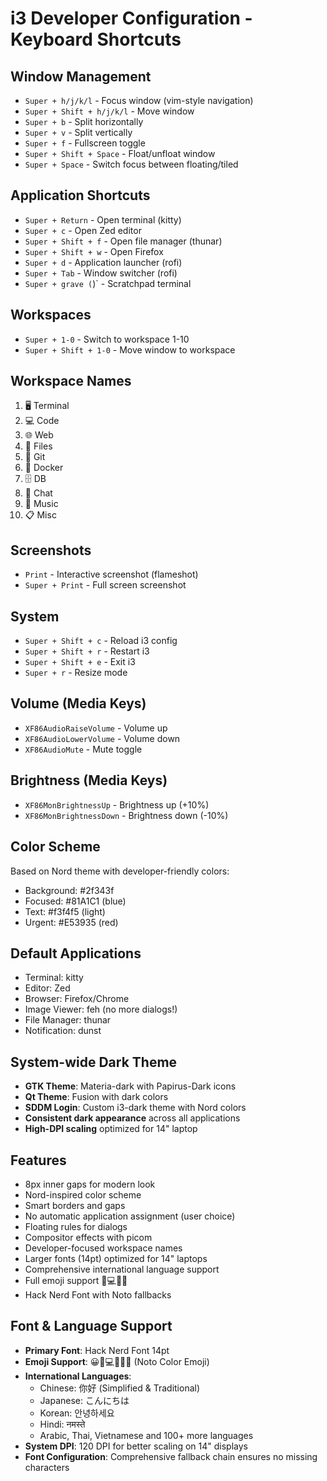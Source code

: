 # i3 Developer Configuration - Keyboard Shortcuts

## Window Management
- `Super + h/j/k/l` - Focus window (vim-style navigation)
- `Super + Shift + h/j/k/l` - Move window
- `Super + b` - Split horizontally
- `Super + v` - Split vertically
- `Super + f` - Fullscreen toggle
- `Super + Shift + Space` - Float/unfloat window
- `Super + Space` - Switch focus between floating/tiled

## Application Shortcuts
- `Super + Return` - Open terminal (kitty)
- `Super + c` - Open Zed editor
- `Super + Shift + f` - Open file manager (thunar)
- `Super + Shift + w` - Open Firefox
- `Super + d` - Application launcher (rofi)
- `Super + Tab` - Window switcher (rofi)
- `Super + grave (`)` - Scratchpad terminal

## Workspaces
- `Super + 1-0` - Switch to workspace 1-10
- `Super + Shift + 1-0` - Move window to workspace

## Workspace Names
1. 🖥️ Terminal
2. 💻 Code  
3. 🌐 Web
4. 📁 Files
5. 🔄 Git
6. 🐳 Docker
7. 🗄️ DB
8. 💬 Chat
9. 🎵 Music
10. 📋 Misc

## Screenshots
- `Print` - Interactive screenshot (flameshot)
- `Super + Print` - Full screen screenshot

## System
- `Super + Shift + c` - Reload i3 config
- `Super + Shift + r` - Restart i3
- `Super + Shift + e` - Exit i3
- `Super + r` - Resize mode

## Volume (Media Keys)
- `XF86AudioRaiseVolume` - Volume up
- `XF86AudioLowerVolume` - Volume down
- `XF86AudioMute` - Mute toggle

## Brightness (Media Keys)
- `XF86MonBrightnessUp` - Brightness up (+10%)
- `XF86MonBrightnessDown` - Brightness down (-10%)

## Color Scheme
Based on Nord theme with developer-friendly colors:
- Background: #2f343f
- Focused: #81A1C1 (blue)
- Text: #f3f4f5 (light)
- Urgent: #E53935 (red)

## Default Applications
- Terminal: kitty
- Editor: Zed
- Browser: Firefox/Chrome
- Image Viewer: feh (no more dialogs!)
- File Manager: thunar
- Notification: dunst

## System-wide Dark Theme
- **GTK Theme**: Materia-dark with Papirus-Dark icons
- **Qt Theme**: Fusion with dark colors
- **SDDM Login**: Custom i3-dark theme with Nord colors
- **Consistent dark appearance** across all applications
- **High-DPI scaling** optimized for 14" laptop

## Features
- 8px inner gaps for modern look
- Nord-inspired color scheme
- Smart borders and gaps
- No automatic application assignment (user choice)
- Floating rules for dialogs
- Compositor effects with picom
- Developer-focused workspace names
- Larger fonts (14pt) optimized for 14" laptops
- Comprehensive international language support
- Full emoji support 🚀💻📁🔥
- Hack Nerd Font with Noto fallbacks

## Font & Language Support
- **Primary Font**: Hack Nerd Font 14pt
- **Emoji Support**: 😀🚀💻📁🌟🔥 (Noto Color Emoji)
- **International Languages**:
  - Chinese: 你好 (Simplified & Traditional)
  - Japanese: こんにちは
  - Korean: 안녕하세요  
  - Hindi: नमस्ते
  - Arabic, Thai, Vietnamese and 100+ more languages
- **System DPI**: 120 DPI for better scaling on 14" displays
- **Font Configuration**: Comprehensive fallback chain ensures no missing characters
